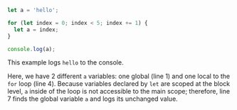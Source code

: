 ```js
let a = 'hello';

for (let index = 0; index < 5; index += 1) {
  let a = index;
}

console.log(a);
```

This example logs `hello` to the console.

Here, we have 2 different `a` variables: one global (line 1) and one local to the `for` loop (line 4). Because variables declared by `let` are scoped at the block level, `a` inside of the loop is not accessible to the main scope; therefore, line 7 finds the global variable `a` and logs its unchanged value.